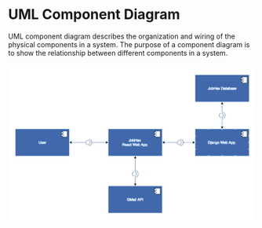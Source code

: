 # UML Component Diagram

UML component diagram describes the organization and wiring of the physical components in a system. The purpose of a component diagram is to show the relationship between different components in a system.

![](.gitbook/assets/10_1.png)

